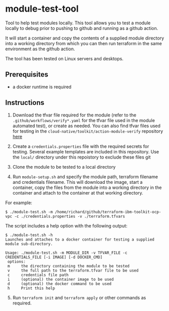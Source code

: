 # module-test-tool
Tool to help test modules locally. This tool allows you to test a module locally to debug prior to pushing to github and running as a github action.

It will start a container and copy the contents of a supplied module directory into a working directory from which you can then run terraform in the same environment as the github action.

The tool has been tested on Linux servers and desktops.

## Prerequisites

- a docker runtime is required

## Instructions

1. Download the tfvar file required for the module (refer to the `.github/workflows/verify*.yaml` for the tfvar file used in the module automated test), or create as needed. You can also find tfvar files used for testing in the `cloud-native/toolkit/action-module-verify` repository [here](https://github.com/cloud-native-toolkit/action-module-verify/tree/main/env)

2. Create a `credentials.properties` file with the required secrets for testing. Several example templates are included in this repository. Use the `local/` directory under this repoistory to exclude these files git

3. Clone the module to be tested to a local directory

4. Run `module-setup.sh` and specify the module path, terraform filename and credentials filename. This will download the image, start a container, copy the files from the module into a working directory in the container and attach to the container at that working directory.

For example:
```
$ ./module-test.sh -m /home/richard/github/terraform-ibm-toolkit-ocp-vpc -c ./credentials.properties -v ./terraform.tfvars 
```

The script includes a help option with the following output:
```
$ ./module-test.sh -h
Launches and attaches to a docker container for testing a supplied module sub-directory.

Usage: ./module-test.sh -m MODULE_DIR -v TFVAR_FILE -c CREDENTIALS_FILE [-i IMAGE] [-d DOCKER_CMD]
 options:
 m     the directory containing the module to be tested
 v     the full path to the terraform.tfvar file to be used
 c     credentials file path
 i     (optional) the container image to be used
 d     (optional) the docker command to be used
 h     Print this help
```

5. Run `terraform init` and `terraform apply` or other commands as required.
